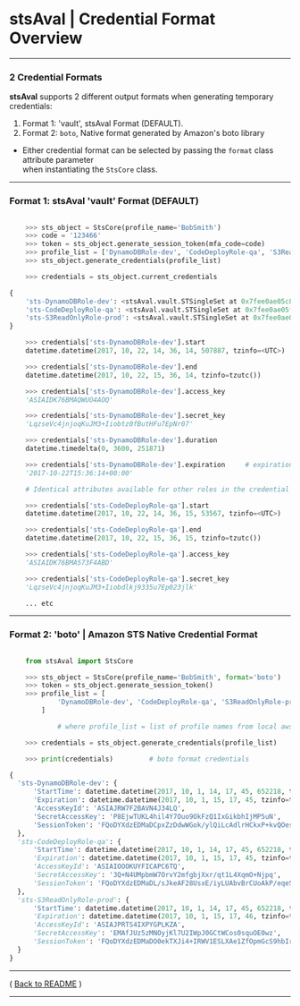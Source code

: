 # stsAval | Credential Format Overview

* * *

### 2 Credential Formats

**stsAval** supports 2 different output formats when generating temporary credentials:

1. Format 1:  'vault', stsAval Format (DEFAULT).  
2. Format 2:  `boto`, Native format generated by Amazon's boto library

* Either credential format can be selected by passing the `format` class attribute parameter  
when  instantiating the `StsCore` class.

* * *

### Format 1: **stsAval** 'vault' Format (DEFAULT)

```python

    >>> sts_object = StsCore(profile_name='BobSmith')
    >>> code = '123466'
    >>> token = sts_object.generate_session_token(mfa_code=code)
    >>> profile_list = ['DynamoDBRole-dev', 'CodeDeployRole-qa', 'S3ReadOnlyRole-prod']
    >>> sts_object.generate_credentials(profile_list)

    >>> credentials = sts_object.current_credentials

{
    'sts-DynamoDBRole-dev': <stsAval.vault.STSingleSet at 0x7fee0ae05c88>,
    'sts-CodeDeployRole-qa': <stsAval.vault.STSingleSet at 0x7fee0ae05f60>,
    'sts-S3ReadOnlyRole-prod': <stsAval.vault.STSingleSet at 0x7fee0ae05fd0>
}

    >>> credentials['sts-DynamoDBRole-dev'].start
    datetime.datetime(2017, 10, 22, 14, 36, 14, 507887, tzinfo=<UTC>)

    >>> credentials['sts-DynamoDBRole-dev'].end
    datetime.datetime(2017, 10, 22, 15, 36, 14, tzinfo=tzutc())

    >>> credentials['sts-DynamoDBRole-dev'].access_key
    'ASIAIDK76BMAQWUO4AOQ'

    >>> credentials['sts-DynamoDBRole-dev'].secret_key
    'LqzseVc4jnjoqKuJM3+Iiobtz0fButHFu7EpNr07'

    >>> credentials['sts-DynamoDBRole-dev'].duration
    datetime.timedelta(0, 3600, 251871)

    >>> credentials['sts-DynamoDBRole-dev'].expiration     # expiration str in isoformat
    '2017-10-22T15:36:14+00:00'

    # Identical attributes available for other roles in the credential set

    >>> credentials['sts-CodeDeployRole-qa'].start
    datetime.datetime(2017, 10, 22, 14, 36, 15, 53567, tzinfo=<UTC>)

    >>> credentials['sts-CodeDeployRole-qa'].end
    datetime.datetime(2017, 10, 22, 15, 36, 15, tzinfo=tzutc())

    >>> credentials['sts-CodeDeployRole-qa'].access_key
    'ASIAIDK76BMA573F4ABD'

    >>> credentials['sts-CodeDeployRole-qa'].secret_key
    'LqzseVc4jnjoqKuJM3+Iiobdlkj9335u7Ep023jlk'

    ... etc

```

* * *

### Format 2: 'boto' | Amazon STS Native Credential Format


```python

    from stsAval import StsCore

    >>> sts_object = StsCore(profile_name='BobSmith', format='boto')
    >>> token = sts_object.generate_session_token()  
    >>> profile_list = [
            'DynamoDBRole-dev', 'CodeDeployRole-qa', 'S3ReadOnlyRole-prod'
        ]

            # where profile_list = list of profile names from local awscli config

    >>> credentials = sts_object.generate_credentials(profile_list)

    >>> print(credentials)         # boto format credentials

{
  'sts-DynamoDBRole-dev': {        
      'StartTime': datetime.datetime(2017, 10, 1, 14, 17, 45, 652218, tzinfo=<UTC>)},
      'Expiration': datetime.datetime(2017, 10, 1, 15, 17, 45, tzinfo=tzutc()),
      'AccessKeyId': 'ASIAJRW7F2BAVN4J34LQ',
      'SecretAccessKey': 'P8EjwTUKL4hil4Y7Ouo9OkFzQ1IxGikbhIjMP5uN',
      'SessionToken': 'FQoDYXdzEDMaDCpxZzDdwWGok/ylQiLcAdlrHCkxP+kvQOes3mnQ0r5GXt...'
  },
  'sts-CodeDeployRole-qa': {
      'StartTime': datetime.datetime(2017, 10, 1, 14, 17, 45, 652218, tzinfo=<UTC>)},
      'Expiration': datetime.datetime(2017, 10, 1, 15, 17, 45, tzinfo=tzutc()),
      'AccessKeyId': 'ASIAIOOOKUYFICAPC6TQ',
      'SecretAccessKey': '3Q+N4UMpbmW7OrvY2mfgbjXxr/qt1L4XqmO+Njpq',
      'SessionToken': 'FQoDYXdzEDMaDL/sJkeAF28UsxE/iyLUAbvBrCUoAkP/eqeS...'
  },
  'sts-S3ReadOnlyRole-prod': {        
      'StartTime': datetime.datetime(2017, 10, 1, 14, 17, 45, 652218, tzinfo=<UTC>)}}
      'Expiration': datetime.datetime(2017, 10, 1, 15, 17, 46, tzinfo=tzutc()),
      'AccessKeyId': 'ASIAJPRTS4IXPYGPLKZA',
      'SecretAccessKey': 'EMAfJUz5zMNOyjKl7U2IWpJ0GCtWCos0squOE0wz',
      'SessionToken': 'FQoDYXdzEDMaDO0ekTXJi4+IRWV1ESLXAe1ZfOpmGcS9hbIr...'
  }
}

```
* * *

( [Back to README](../../README.md) )


* * *
